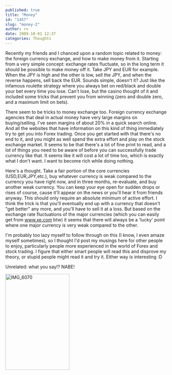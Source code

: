 ```yaml
---
published: true
title: "Money"
id: "1457"
slug: "money-2"
author: rv
date: 2009-10-01 12:37
categories: Thoughts
---
```

Recently my friends and I chanced upon a random topic related to money: the foreign currency exchange, and how to make money from it. Starting from a very simple concept: exchange rates fluctuate, so in the long term it should be possible to make money off it. Take JPY and EUR for example. When the JPY is high and the other is low, sell the JPY, and when the reverse happens, sell back the EUR. Sounds simple, doesn't it? Just like the infamous roulette strategy where you always bet on red/black and double your bet every time you lose. Can't lose, but the casino thought of it and included some tricks that prevent you from winning (zero and double zero, and a maximum limit on bets).

There seem to be tricks to money exchange too. Foreign currency exchange agencies that deal in actual money have very large margins on buying/selling. I've seen margins of about 20% in a quick search online. And all the websites that have information on this kind of thing immediately try to get you into Forex trading. Once you get started with that there's no end to it, and you might as well spend the extra effort and play on the stock exchange market. It seems to be that there's a lot of fine print to read, and a lot of things you need to be aware of before you can successfully trade currency like that. It seems like it will cost a lot of time too, which is exactly what I don't want. I want to become rich while doing nothing.

Here's a thought. Take a fair portion of the core currencies (USD,EUR,JPY,etc.), buy whatever currency is weak compared to the currency you have right now, and in three months, re-evaluate, and buy another weak currency. You can keep your eye open for sudden drops or rises of course, cause it'll appear on the news or you'll hear it from friends anyway. This should only require an absolute minimum of active effort. I think the trick is that you'll eventually end up with a currency that doesn't "get better" any more, and you'll have to sell it at a loss. But based on the exchange rate fluctuations of the major currencies (which you can easily get from <a href="http://www.xe.com" target="_blank">www.xe.com</a> btw) it seems that there will always be a 'lucky' point where one major currency is very weak compared to the other.

I'm probably too lazy myself to follow through on this (I know, I even amaze myself sometimes), so I thought I'd post my musings here for other people to enjoy, particularly people more experienced in the world of Forex and stock trading. I figure that either smart people will read this and disprove my theory, or stupid people might read it and try it. Either way is interesting :D

Unrelated: what you say!? NABE!

<a href="https://s3.amazonaws.com/cfwblog/uploads/2009/10/img_6070.jpg"><img class="aligncenter size-medium wp-image-1459" title="IMG_6070" src="https://s3.amazonaws.com/cfwblog/uploads/2009/10/img_6070.jpg?w=200" alt="IMG_6070" width="200" height="300" /></a>